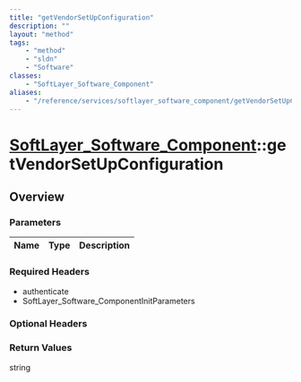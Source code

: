 ```yaml
---
title: "getVendorSetUpConfiguration"
description: ""
layout: "method"
tags:
    - "method"
    - "sldn"
    - "Software"
classes:
    - "SoftLayer_Software_Component"
aliases:
    - "/reference/services/softlayer_software_component/getVendorSetUpConfiguration"
---
```

# [SoftLayer_Software_Component](/reference/services/SoftLayer_Software_Component)::getVendorSetUpConfiguration




## Overview 


### Parameters 
|Name | Type | Description |
| --- | --- | --- |


### Required Headers
* authenticate
* SoftLayer_Software_ComponentInitParameters

### Optional Headers

### Return Values
string

